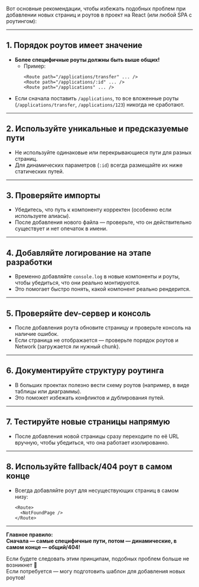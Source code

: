 Вот основные рекомендации, чтобы избежать подобных проблем при добавлении новых страниц и роутов в проект на React (или любой SPA с роутингом):

---

## 1. **Порядок роутов имеет значение**
- **Более специфичные роуты должны быть выше общих!**
  - Пример:  
    ```tsx
    <Route path="/applications/transfer" ... />
    <Route path="/applications/:id" ... />
    <Route path="/applications" ... />
    ```
- Если сначала поставить `/applications`, то все вложенные роуты (`/applications/transfer`, `/applications/123`) никогда не сработают.

---

## 2. **Используйте уникальные и предсказуемые пути**
- Не используйте одинаковые или перекрывающиеся пути для разных страниц.
- Для динамических параметров (`:id`) всегда размещайте их ниже статических путей.

---

## 3. **Проверяйте импорты**
- Убедитесь, что путь к компоненту корректен (особенно если используете алиасы).
- После добавления нового файла — проверьте, что он действительно существует и нет опечаток в имени.

---

## 4. **Добавляйте логирование на этапе разработки**
- Временно добавляйте `console.log` в новые компоненты и роуты, чтобы убедиться, что они реально монтируются.
- Это помогает быстро понять, какой компонент реально рендерится.

---

## 5. **Проверяйте dev-сервер и консоль**
- После добавления роута обновите страницу и проверьте консоль на наличие ошибок.
- Если страница не отображается — проверьте порядок роутов и Network (загружается ли нужный chunk).

---

## 6. **Документируйте структуру роутинга**
- В больших проектах полезно вести схему роутов (например, в виде таблицы или диаграммы).
- Это поможет избежать конфликтов и дублирования путей.

---

## 7. **Тестируйте новые страницы напрямую**
- После добавления новой страницы сразу переходите по её URL вручную, чтобы убедиться, что она работает изолированно.

---

## 8. **Используйте fallback/404 роут в самом конце**
- Всегда добавляйте роут для несуществующих страниц в самом низу:
  ```tsx
  <Route>
    <NotFoundPage />
  </Route>
  ```

---

**Главное правило:**  
**Сначала — самые специфичные пути, потом — динамические, в самом конце — общий/404!**

Если будете следовать этим принципам, подобных проблем больше не возникнет 🚀  
Если потребуется — могу подготовить шаблон для добавления новых роутов!